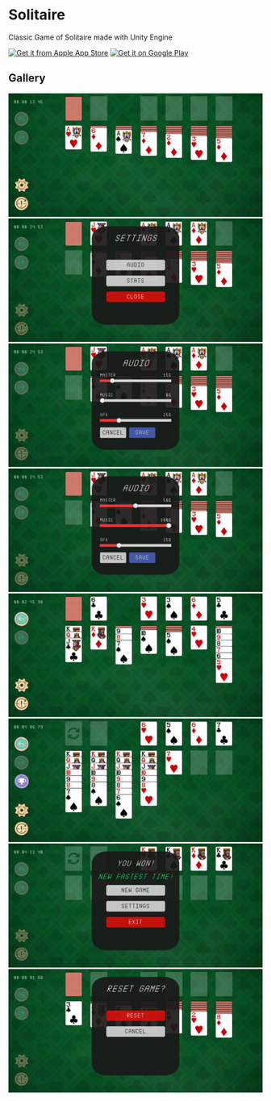 # Solitaire

Classic Game of Solitaire made with Unity Engine

[![Get it from Apple App Store](https://lisk.io/sites/default/files/pictures/2020-01/download_on_the_app_store_badge.svg)](https://apps.apple.com/us/app/bfx-solitaire/id1540526597) [![Get it on Google Play](https://lisk.io/sites/default/files/pictures/2020-01/download_on_the_play_store_badge.svg)](https://play.google.com/store/apps/details?id=com.TrieTech.Solitaire)

## Gallery
![Solitaire Screenshot 1](https://github.com/BrettFX/Solitaire/blob/master/Assets/Resources/Gallery/Screenshot_20201115-150903_Solitaire.jpg)
![Solitaire Screenshot 2](https://github.com/BrettFX/Solitaire/blob/master/Assets/Resources/Gallery/Screenshot_20201115-150922_Solitaire.jpg)
![Solitaire Screenshot 3](https://github.com/BrettFX/Solitaire/blob/master/Assets/Resources/Gallery/Screenshot_20201115-150929_Solitaire.jpg)
![Solitaire Screenshot 4](https://github.com/BrettFX/Solitaire/blob/master/Assets/Resources/Gallery/Screenshot_20201115-150947_Solitaire.jpg)
![Solitaire Screenshot 5](https://github.com/BrettFX/Solitaire/blob/master/Assets/Resources/Gallery/Screenshot_20201115-151202_Solitaire.jpg)
![Solitaire Screenshot 6](https://github.com/BrettFX/Solitaire/blob/master/Assets/Resources/Gallery/Screenshot_20201115-151326_Solitaire.jpg)
![Solitaire Screenshot 7](https://github.com/BrettFX/Solitaire/blob/master/Assets/Resources/Gallery/Screenshot_20201115-151343_Solitaire.jpg)
![Solitaire Screenshot 8](https://github.com/BrettFX/Solitaire/blob/master/Assets/Resources/Gallery/Screenshot_20201115-151430_Solitaire.jpg)
